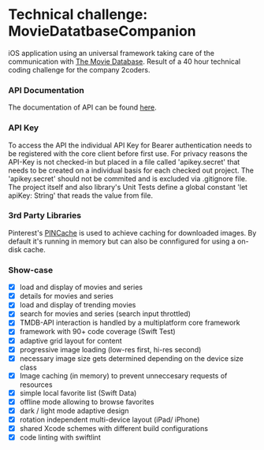# Technical challenge: MovieDatatbaseCompanion
iOS application using an universal framework taking care of the communication with [The Movie Database](https://www.themoviedb.org/). Result of a 40 hour technical coding challenge for the company 2coders.


### API Documentation
The documentation of API can be found [here](https://developer.themoviedb.org/reference/intro/getting-started).


### API Key
To access the API the individual API Key for Bearer authentication needs to be registered with the core client before first use. 
For privacy reasons the API-Key is not checked-in but placed in a file called 'apikey.secret' that needs to be created on a individual basis for each checked out project. The 'apikey.secret' should not be commited and is excluded via .gitignore file.
The project itself and also library's Unit Tests define a global constant 'let apiKey: String' that reads the value from file.


### 3rd Party Libraries
Pinterest's [PINCache](https://github.com/pinterest/PINCache) is used to achieve caching for downloaded images.
By default it's running in memory but can also be connfigured for using a on-disk cache.


### Show-case

* [x] load and display of movies and series
* [x] details for movies and series
* [x] load and display of trending movies
* [x] search for movies and series (search input throttled)
* [x] TMDB-API interaction is handled by a multiplatform core framework
* [x] framework with 90+ code coverage (Swift Test)
* [x] adaptive grid layout for content
* [x] progressive image loading (low-res first, hi-res second)
* [x] necessary image size gets determined depending on the device size class
* [x] Image caching (in memory) to prevent unneccesary requests of resources
* [x] simple local favorite list (Swift Data)
* [x] offline mode allowing to browse favorites
* [x] dark / light mode adaptive design
* [x] rotation independent multi-device layout (iPad/ iPhone)
* [x] shared Xcode schemes with different build configurations
* [x] code linting with swiftlint
